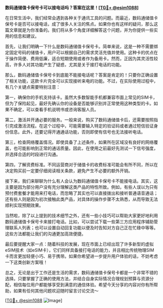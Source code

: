 **数码通储值卡保号卡可以接电话吗？答案在这里！[[TG💪+ @esim1088](https://t.me/s/esim1088)]**

在日常生活中，我们经常会遇到各种关于通讯工具的问题。而最近，数码通储值卡保号卡是否可以接电话，成了很多人关注的焦点。如果你也有这样的疑问，那么这篇文章就是为你准备的。我们将从多个角度详细解答这个问题，并为你提供一些实用的信息和建议。

首先，让我们明确一下什么是数码通储值卡保号卡。简单来说，这是一种不需要绑定固定号码的储值卡，用户可以根据自己的需求灵活充值并使用。这种卡的优点在于操作简便、费用低廉，适合短期使用或者作为备用卡。然而，正因为其灵活性较高，许多人对其功能产生了疑惑，尤其是关于接打电话的功能。

那么，数码通储值卡保号卡到底能不能接电话呢？答案是肯定的！只要你正确设置了相关功能，这款卡片完全可以实现接听来电的功能。不过，在实际使用过程中，有几个关键点需要特别注意：

第一，确保你的手机支持该卡。虽然大多数智能手机都兼容市面上常见的SIM卡，但为了保险起见，最好先确认你的设备是否能够识别并正常使用这种类型的卡。如果不确定，可以查看手机说明书或咨询客服人员。

第二，激活并开通必要的服务。一般来说，购买了数码通储值卡后，还需要按照指引完成激活流程。在这个过程中，可能需要输入特定的验证码或者通过短信验证身份信息。此外，还要记得开通通话功能，否则即使有信号也无法接听电话。

第三，检查网络覆盖情况。即使具备了上述条件，如果所在区域没有良好的网络覆盖，也可能影响到正常的通话质量。因此，在使用之前最好先测试一下信号强度，并选择合适的时段进行沟通。

第四，了解资费标准。不同运营商对于储值卡的收费标准可能会有所不同，所以在决定购买前一定要仔细阅读相关条款，避免产生不必要的额外开销。

接下来，我们来聊聊为什么有人会认为数码通储值卡保号卡不能接电话。其实，这主要是因为部分用户没有充分理解这类产品的特性所致。例如，有些人误以为只有预付费套餐才能用来打电话，而忽略了其实也可以直接拨出和接听普通语音通话；还有些人则是因为初次接触此类产品，对具体的操作步骤不太熟悉，从而导致无法顺利实现预期效果。

当然啦，除了以上提到的技术细节之外，还有一些小技巧可以帮助大家更好地利用数码通储值卡保号卡来接打电话。比如，可以尝试下载一些第三方应用程序辅助管理联系人列表；也可以设置自动回复功能以便及时告知对方自己正在忙碌中等等。这些方法都能让我们的沟通更加高效便捷。

最后要提醒大家一点：随着科技的发展，现在市面上已经出现了许多新型的虚拟eSIM技术（如eSIM卡），它们同样具备接打电话的能力，并且相比传统物理SIM卡而言更加轻便小巧、易于携带。如果你希望进一步提升用户体验的话，不妨考虑一下这类创新方案哦！

总之，无论是出于工作还是生活的需求，数码通储值卡保号卡都是一个非常不错的选择。只要掌握了正确的使用方法，并结合自身实际情况合理规划预算与资源分配，相信每位用户都能够享受到满意的通信体验。希望今天分享的内容对你有所帮助，如果有任何其他问题欢迎随时留言讨论交流～ 

[[TG💪+ @esim1088](https://t.me/s/esim1088) ![Image](https://i.postimg.cc/4NQfJmqS/Snipaste-2025-05-13-00-14-12.png)]
